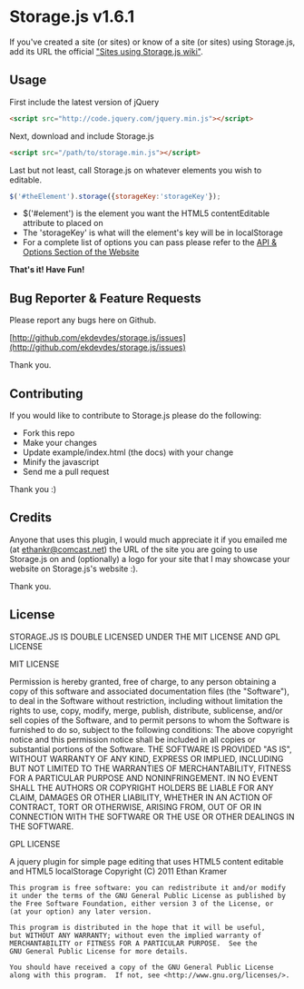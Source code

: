 Storage.js v1.6.1
=========

If you've created a site (or sites) or know of a site (or sites) using Storage.js, add its URL the official ["Sites using Storage.js wiki"](https://github.com/ekdevdes/storage.js/wiki/Sites-using-Storage.js).

Usage
-----

First include the latest version of jQuery  

``` html
<script src="http://code.jquery.com/jquery.min.js"></script>
```  

Next, download and include Storage.js  

``` html
<script src="/path/to/storage.min.js"></script>
```

Last but not least, call Storage.js on whatever elements you wish to editable.

``` javascript 
$('#theElement').storage({storageKey:'storageKey'});
```

+	$('#element') is the element you want the HTML5 contentEditable attribute to placed on
+	The 'storageKey' is what will the element's key will be in localStorage
+	For a complete list of options you can pass please refer to the [API &amp; Options Section of the Website](http://ek.alphaschildren.org/projects/storagejs/#api-options)

__That's it! Have Fun!__


Bug Reporter & Feature Requests
------------

Please report any bugs here on Github. 

[http://github.com/ekdevdes/storage.js/issues](http://github.com/ekdevdes/storage.js/issues)

Thank you.

Contributing
------------

If you would like to contribute to Storage.js please do the following:

+	Fork this repo
+	Make your changes
+	Update example/index.html (the docs) with your change
+	Minify the javascript
+	Send me a pull request

Thank you :)

Credits
-------

Anyone that uses this plugin, I would much appreciate it if you emailed me (at ethankr@comcast.net) the URL of the site you are going to use Storage.js on and (optionally) a logo for your site that I may showcase your website on Storage.js's website :).

Thank you.

License
-------

STORAGE.JS IS DOUBLE LICENSED UNDER THE MIT LICENSE AND GPL LICENSE

MIT LICENSE

Permission is hereby granted, free of charge, to any person obtaining a copy of this software and associated documentation files (the "Software"), to deal in the Software without restriction, including without limitation the rights to use, copy, modify, merge, publish, distribute, sublicense, and/or sell copies of the Software, and to permit persons to whom the Software is furnished to do so, subject to the following conditions:
The above copyright notice and this permission notice shall be included in all copies or substantial portions of the Software.
THE SOFTWARE IS PROVIDED "AS IS", WITHOUT WARRANTY OF ANY KIND, EXPRESS OR IMPLIED, INCLUDING BUT NOT LIMITED TO THE WARRANTIES OF MERCHANTABILITY, FITNESS FOR A PARTICULAR PURPOSE AND NONINFRINGEMENT. IN NO EVENT SHALL THE AUTHORS OR COPYRIGHT HOLDERS BE LIABLE FOR ANY CLAIM, DAMAGES OR OTHER LIABILITY, WHETHER IN AN ACTION OF CONTRACT, TORT OR OTHERWISE, ARISING FROM, OUT OF OR IN CONNECTION WITH THE SOFTWARE OR THE USE OR OTHER DEALINGS IN THE SOFTWARE.

GPL LICENSE

A jquery plugin for simple page editing that uses HTML5 content editable and HTML5 localStorage
	Copyright (C) 2011  Ethan Kramer

	This program is free software: you can redistribute it and/or modify
	it under the terms of the GNU General Public License as published by
	the Free Software Foundation, either version 3 of the License, or
	(at your option) any later version.

	This program is distributed in the hope that it will be useful,
	but WITHOUT ANY WARRANTY; without even the implied warranty of
	MERCHANTABILITY or FITNESS FOR A PARTICULAR PURPOSE.  See the
	GNU General Public License for more details.

	You should have received a copy of the GNU General Public License
	along with this program.  If not, see <http://www.gnu.org/licenses/>.
